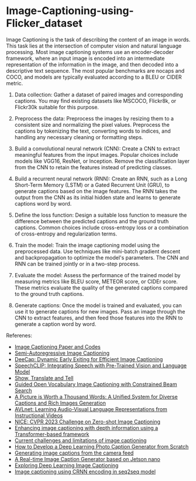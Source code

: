 # Image-Captioning-using-Flicker_dataset

Image Captioning is the task of describing the content of an image in words. This task lies at the intersection of computer vision and natural language processing. Most image captioning systems use an encoder-decoder framework, where an input image is encoded into an intermediate representation of the information in the image, and then decoded into a descriptive text sequence. The most popular benchmarks are nocaps and COCO, and models are typically evaluated according to a BLEU or CIDER metric.

1) Data collection: Gather a dataset of paired images and corresponding captions. You may find existing datasets like MSCOCO, Flickr8k, or Flickr30k suitable for this purpose.

2) Preprocess the data: Preprocess the images by resizing them to a consistent size and normalizing the pixel values. Preprocess the captions by tokenizing the text, converting words to indices, and handling any necessary cleaning or formatting steps.

3) Build a convolutional neural network (CNN): Create a CNN to extract meaningful features from the input images. Popular choices include models like VGG16, ResNet, or Inception. Remove the classification layer from the CNN to retain the features instead of predicting classes.

4) Build a recurrent neural network (RNN): Create an RNN, such as a Long Short-Term Memory (LSTM) or a Gated Recurrent Unit (GRU), to generate captions based on the image features. The RNN takes the output from the CNN as its initial hidden state and learns to generate captions word by word.

5) Define the loss function: Design a suitable loss function to measure the difference between the predicted captions and the ground truth captions. Common choices include cross-entropy loss or a combination of cross-entropy and regularization terms.

6) Train the model: Train the image captioning model using the preprocessed data. Use techniques like mini-batch gradient descent and backpropagation to optimize the model's parameters. The CNN and RNN can be trained jointly or in a two-step process.

7) Evaluate the model: Assess the performance of the trained model by measuring metrics like BLEU score, METEOR score, or CIDEr score. These metrics evaluate the quality of the generated captions compared to the ground truth captions.

8) Generate captions: Once the model is trained and evaluated, you can use it to generate captions for new images. Pass an image through the CNN to extract features, and then feed those features into the RNN to generate a caption word by word.

Referenes:

- [Image Captioning Paper and Codes](https://paperswithcode.com/task/image-captioning)
- [Semi-Autoregressive Image Captioning](https://paperswithcode.com/paper/semi-autoregressive-image-captioning)
- [DeeCap: Dynamic Early Exiting for Efficient Image Captioning](https://paperswithcode.com/paper/deecap-dynamic-early-exiting-for-efficient)
- [SpeechCLIP: Integrating Speech with Pre-Trained Vision and Language Model](https://paperswithcode.com/paper/speechclip-integrating-speech-with-pre)
- [Show, Translate and Tell](https://paperswithcode.com/paper/show-translate-and-tell)
- [Guided Open Vocabulary Image Captioning with Constrained Beam Search](https://paperswithcode.com/paper/guided-open-vocabulary-image-captioning-with)
- [A Picture is Worth a Thousand Words: A Unified System for Diverse Captions and Rich Images Generation](https://paperswithcode.com/paper/a-picture-is-worth-a-thousand-words-a-unified)
- [AVLnet: Learning Audio-Visual Language Representations from Instructional Videos](https://paperswithcode.com/paper/avlnet-learning-audio-visual-language#tasks)
- [NICE: CVPR 2023 Challenge on Zero-shot Image Captioning](https://paperswithcode.com/paper/nice-2023-zero-shot-image-captioning)
- [Enhancing image captioning with depth information using a Transformer-based framework](https://openreview.net/forum?id=PtrK8Aoe2M&referrer=%5BTMLR%5D(%2Fgroup%3Fid%3DTMLR))
- [Current challenges and limitations of image captioning](https://www.linkedin.com/advice/0/what-current-challenges-limitations-image-captioning)
- [How to Develop a Deep Learning Photo Caption Generator from Scratch](https://machinelearningmastery.com/develop-a-deep-learning-caption-generation-model-in-python/)
- [Generating image captions from the camera feed](https://subscription.packtpub.com/book/data/9781789611212/5/ch05lvl1sec44/generating-image-captions-from-the-camera-feed)
- [A Real-time Image Caption Generator based on Jetson nano](https://www.youtube.com/watch?v=1CCw9bJy5w8&ab_channel=DeepLearningUSC)
- [Exploring Deep Learning Image Captioning](https://mobidev.biz/blog/exploring-deep-learning-image-captioning)
- [Image captioning using CRNN encoding in seq2seq model](https://medium.com/@aromalma/image-captioning-using-crnn-encoding-in-seq2seq-model-808bf67f2d6a)
